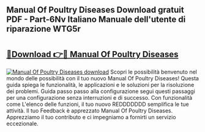## Manual Of Poultry Diseases Download gratuit PDF - Part-6Nv Italiano Manuale dell'utente di riparazione WTG5r

# <h2><a href="http://dfbh1mh.blite.top/?on=Manual+Of+Poultry+Diseases">🔗Download 👉🔴 Manual Of Poultry Diseases</a></h2>

[![Manual Of Poultry Diseases download](https://i.imgur.com/lujVjoI.png)](http://dfbh1mh.blite.top/?on=Manual+Of+Poultry+Diseases)
Scopri le possibilità benvenuto nel mondo delle possibilità con il tuo nuovo Manual Of Poultry Diseases! Questa guida spiega le funzionalità, le applicazioni e le soluzioni per la risoluzione dei problemi. Guida passo passo alla configurazione segui questi passaggi per una configurazione senza interruzioni e di successo. Con funzionalità come L'elenco delle funzioni, il tuo nuovo REDDDDDDD semplifica le tue attività. Il tuo Feedback è apprezzato Manual Of Poultry Diseases. Apprezziamo il tuo contributo e ci impegniamo a fornirti un servizio eccezionale.
